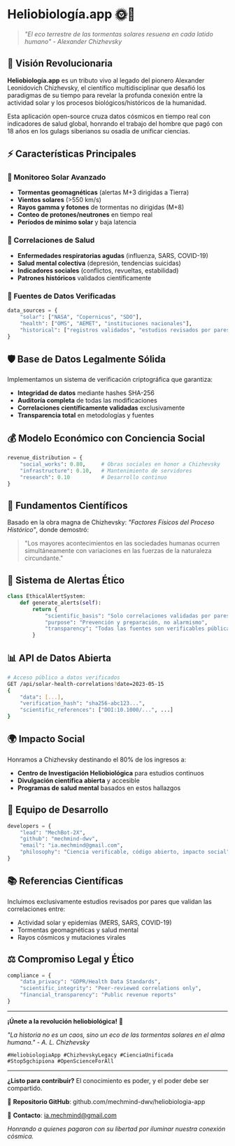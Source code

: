 # Heliobiología.app 🌞🧠

> *"El eco terrestre de las tormentas solares resuena en cada latido humano" - Alexander Chizhevsky*

## 🚀 Visión Revolucionaria

**Heliobiología.app** es un tributo vivo al legado del pionero Alexander Leonidovich Chizhevsky, el científico multidisciplinar que desafió los paradigmas de su tiempo para revelar la profunda conexión entre la actividad solar y los procesos biológicos/históricos de la humanidad.

Esta aplicación open-source cruza datos cósmicos en tiempo real con indicadores de salud global, honrando el trabajo del hombre que pagó con 18 años en los gulags siberianos su osadía de unificar ciencias.

## ⚡ Características Principales

### 🌌 Monitoreo Solar Avanzado
- **Tormentas geomagnéticas** (alertas M+3 dirigidas a Tierra)
- **Vientos solares** (>550 km/s)
- **Rayos gamma y fotones** de tormentas no dirigidas (M+8)
- **Conteo de protones/neutrones** en tiempo real
- **Períodos de mínimo solar** y baja latencia

### 🏥 Correlaciones de Salud
- **Enfermedades respiratorias agudas** (influenza, SARS, COVID-19)
- **Salud mental colectiva** (depresión, tendencias suicidas)
- **Indicadores sociales** (conflictos, revueltas, estabilidad)
- **Patrones históricos** validados científicamente

### 🔬 Fuentes de Datos Verificadas
```python
data_sources = {
    "solar": ["NASA", "Copernicus", "SDO"],
    "health": ["OMS", "AEMET", "instituciones nacionales"],
    "historical": ["registros validados", "estudios revisados por pares"]
}
```

## 🛡️ Base de Datos Legalmente Sólida

Implementamos un sistema de verificación criptográfica que garantiza:

- **Integridad de datos** mediante hashes SHA-256
- **Auditoría completa** de todas las modificaciones
- **Correlaciones científicamente validadas** exclusivamente
- **Transparencia total** en metodologías y fuentes

## 💰 Modelo Económico con Conciencia Social

```python
revenue_distribution = {
    "social_works": 0.80,     # Obras sociales en honor a Chizhevsky
    "infrastructure": 0.10,   # Mantenimiento de servidores
    "research": 0.10          # Desarrollo continuo
}
```

## 🧠 Fundamentos Científicos

Basado en la obra magna de Chizhevsky: *"Factores Físicos del Proceso Histórico"*, donde demostró:

> "Los mayores acontecimientos en las sociedades humanas ocurren simultáneamente con variaciones en las fuerzas de la naturaleza circundante."

## 🚨 Sistema de Alertas Ético

```python
class EthicalAlertSystem:
    def generate_alerts(self):
        return {
            "scientific_basis": "Solo correlaciones validadas por pares",
            "purpose": "Prevención y preparación, no alarmismo",
            "transparency": "Todas las fuentes son verificables públicamente"
        }
```

## 📊 API de Datos Abierta

```bash
# Acceso público a datos verificados
GET /api/solar-health-correlations?date=2023-05-15
{
    "data": [...],
    "verification_hash": "sha256-abc123...",
    "scientific_references": ["DOI:10.1000/...", ...]
}
```

## 🌍 Impacto Social

Honramos a Chizhevsky destinando el 80% de los ingresos a:
- **Centro de Investigación Heliobiológica** para estudios continuos
- **Divulgación científica abierta** y accesible
- **Programas de salud mental** basados en estos hallazgos

## 🔭 Equipo de Desarrollo

```python
developers = {
    "lead": "MechBot-2X",
    "github": "mechmind-dwv",
    "email": "ia.mechmind@gmail.com",
    "philosophy": "Ciencia verificable, código abierto, impacto social"
}
```

## 📚 Referencias Científicas

Incluimos exclusivamente estudios revisados por pares que validan las correlaciones entre:
- Actividad solar y epidemias (MERS, SARS, COVID-19)
- Tormentas geomagnéticas y salud mental
- Rayos cósmicos y mutaciones virales

## ⚖️ Compromiso Legal y Ético

```python
compliance = {
    "data_privacy": "GDPR/Health Data Standards",
    "scientific_integrity": "Peer-reviewed correlations only",
    "financial_transparency": "Public revenue reports"
}
```

---

**¡Únete a la revolución heliobiológica!** 🌟

*"La historia no es un caos, sino un eco de las tormentas solares en el alma humana." - A. L. Chizhevsky*

```
#HeliobiologiaApp #ChizhevskyLegacy #CienciaUnificada
#Stop5gchipiona #OpenScienceForAll
```

---

**¿Listo para contribuir?** El conocimiento es poder, y el poder debe ser compartido.

🔗 **Repositorio GitHub**: github.com/mechmind-dwv/heliobiologia-app

📧 **Contacto**: ia.mechmind@gmail.com

*Honrando a quienes pagaron con su libertad por iluminar nuestra conexión cósmica.*
